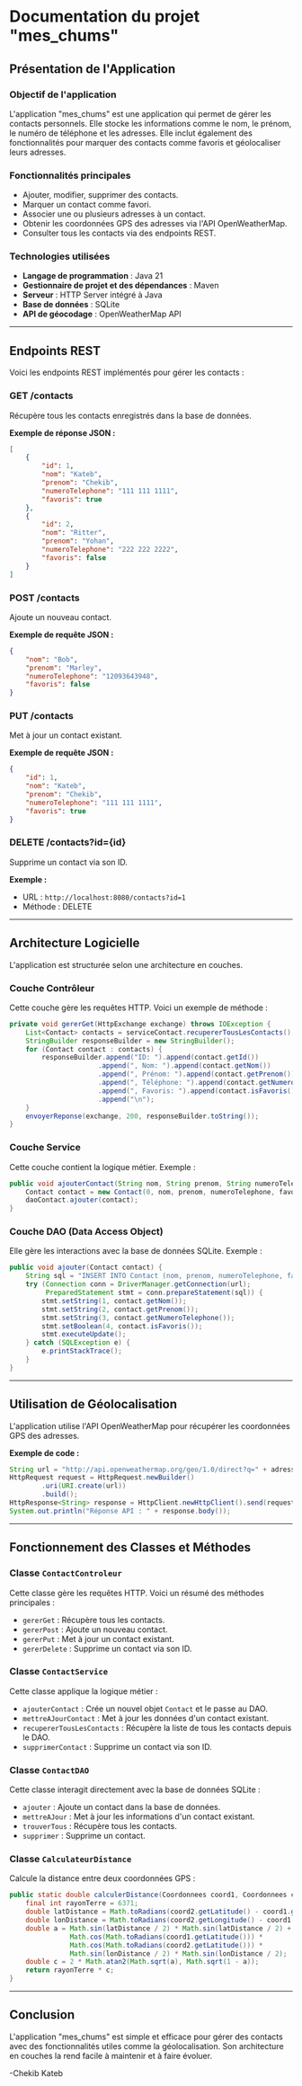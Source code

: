 # Documentation du projet "mes_chums"

## Présentation de l'Application

### Objectif de l'application
L'application "mes_chums" est une application qui permet de gérer les contacts personnels. Elle stocke les informations comme le nom, le prénom, le numéro de téléphone et les adresses. Elle inclut également des fonctionnalités pour marquer des contacts comme favoris et géolocaliser leurs adresses.

### Fonctionnalités principales
- Ajouter, modifier, supprimer des contacts.
- Marquer un contact comme favori.
- Associer une ou plusieurs adresses à un contact.
- Obtenir les coordonnées GPS des adresses via l'API OpenWeatherMap.
- Consulter tous les contacts via des endpoints REST.

### Technologies utilisées
- **Langage de programmation** : Java 21
- **Gestionnaire de projet et des dépendances** : Maven
- **Serveur** : HTTP Server intégré à Java
- **Base de données** : SQLite
- **API de géocodage** : OpenWeatherMap API

---

## Endpoints REST

Voici les endpoints REST implémentés pour gérer les contacts :

### GET /contacts
Récupère tous les contacts enregistrés dans la base de données.

**Exemple de réponse JSON :**
```json
[
    {
        "id": 1,
        "nom": "Kateb",
        "prenom": "Chekib",
        "numeroTelephone": "111 111 1111",
        "favoris": true
    },
    {
        "id": 2,
        "nom": "Ritter",
        "prenom": "Yohan",
        "numeroTelephone": "222 222 2222",
        "favoris": false
    }
]
```

### POST /contacts
Ajoute un nouveau contact.

**Exemple de requête JSON :**
```json
{
    "nom": "Bob",
    "prenom": "Marley",
    "numeroTelephone": "12093643948",
    "favoris": false
}
```

### PUT /contacts
Met à jour un contact existant.

**Exemple de requête JSON :**
```json
{
    "id": 1,
    "nom": "Kateb",
    "prenom": "Chekib",
    "numeroTelephone": "111 111 1111",
    "favoris": true
}
```

### DELETE /contacts?id={id}
Supprime un contact via son ID.

**Exemple :**
- URL : `http://localhost:8080/contacts?id=1`
- Méthode : DELETE

---

## Architecture Logicielle

L'application est structurée selon une architecture en couches.

### Couche Contrôleur
Cette couche gère les requêtes HTTP. Voici un exemple de méthode :
```java
private void gererGet(HttpExchange exchange) throws IOException {
    List<Contact> contacts = serviceContact.recupererTousLesContacts();
    StringBuilder responseBuilder = new StringBuilder();
    for (Contact contact : contacts) {
        responseBuilder.append("ID: ").append(contact.getId())
                      .append(", Nom: ").append(contact.getNom())
                      .append(", Prénom: ").append(contact.getPrenom())
                      .append(", Téléphone: ").append(contact.getNumeroTelephone())
                      .append(", Favoris: ").append(contact.isFavoris())
                      .append("\n");
    }
    envoyerReponse(exchange, 200, responseBuilder.toString());
}
```

### Couche Service
Cette couche contient la logique métier. Exemple :
```java
public void ajouterContact(String nom, String prenom, String numeroTelephone, boolean favoris) {
    Contact contact = new Contact(0, nom, prenom, numeroTelephone, favoris, new ArrayList<>());
    daoContact.ajouter(contact);
}
```

### Couche DAO (Data Access Object)
Elle gère les interactions avec la base de données SQLite. Exemple :
```java
public void ajouter(Contact contact) {
    String sql = "INSERT INTO Contact (nom, prenom, numeroTelephone, favoris) VALUES (?, ?, ?, ?)";
    try (Connection conn = DriverManager.getConnection(url);
         PreparedStatement stmt = conn.prepareStatement(sql)) {
        stmt.setString(1, contact.getNom());
        stmt.setString(2, contact.getPrenom());
        stmt.setString(3, contact.getNumeroTelephone());
        stmt.setBoolean(4, contact.isFavoris());
        stmt.executeUpdate();
    } catch (SQLException e) {
        e.printStackTrace();
    }
}
```

---

## Utilisation de Géolocalisation

L'application utilise l'API OpenWeatherMap pour récupérer les coordonnées GPS des adresses.

**Exemple de code :**
```java
String url = "http://api.openweathermap.org/geo/1.0/direct?q=" + adresse + "&appid=" + API_KEY;
HttpRequest request = HttpRequest.newBuilder()
        .uri(URI.create(url))
        .build();
HttpResponse<String> response = HttpClient.newHttpClient().send(request, HttpResponse.BodyHandlers.ofString());
System.out.println("Réponse API : " + response.body());
```

---

## Fonctionnement des Classes et Méthodes

### Classe `ContactControleur`
Cette classe gère les requêtes HTTP. Voici un résumé des méthodes principales :
- `gererGet` : Récupère tous les contacts.
- `gererPost` : Ajoute un nouveau contact.
- `gererPut` : Met à jour un contact existant.
- `gererDelete` : Supprime un contact via son ID.

### Classe `ContactService`
Cette classe applique la logique métier :
- `ajouterContact` : Crée un nouvel objet `Contact` et le passe au DAO.
- `mettreAJourContact` : Met à jour les données d'un contact existant.
- `recupererTousLesContacts` : Récupère la liste de tous les contacts depuis le DAO.
- `supprimerContact` : Supprime un contact via son ID.

### Classe `ContactDAO`
Cette classe interagit directement avec la base de données SQLite :
- `ajouter` : Ajoute un contact dans la base de données.
- `mettreAJour` : Met à jour les informations d'un contact existant.
- `trouverTous` : Récupère tous les contacts.
- `supprimer` : Supprime un contact.

### Classe `CalculateurDistance`
Calcule la distance entre deux coordonnées GPS :
```java
public static double calculerDistance(Coordonnees coord1, Coordonnees coord2) {
    final int rayonTerre = 6371;
    double latDistance = Math.toRadians(coord2.getLatitude() - coord1.getLatitude());
    double lonDistance = Math.toRadians(coord2.getLongitude() - coord1.getLongitude());
    double a = Math.sin(latDistance / 2) * Math.sin(latDistance / 2) +
               Math.cos(Math.toRadians(coord1.getLatitude())) *
               Math.cos(Math.toRadians(coord2.getLatitude())) *
               Math.sin(lonDistance / 2) * Math.sin(lonDistance / 2);
    double c = 2 * Math.atan2(Math.sqrt(a), Math.sqrt(1 - a));
    return rayonTerre * c;
}
```

---

## Conclusion

L'application "mes_chums" est simple et efficace pour gérer des contacts avec des fonctionnalités utiles comme la géolocalisation. Son architecture en couches la rend facile à maintenir et à faire évoluer.

-Chekib Kateb